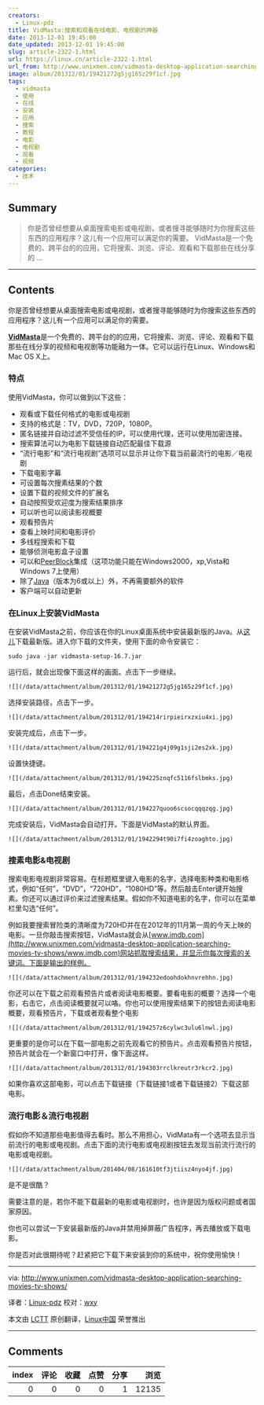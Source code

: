 ```yaml
---
creators:
  - Linux-pdz
title: VidMasta:搜索和观看在线电影、电视剧的神器
date: 2013-12-01 19:45:00
date_updated: 2013-12-01 19:45:00
slug: article-2322-1.html
url: https://linux.cn/article-2322-1.html
url_from: http://www.unixmen.com/vidmasta-desktop-application-searching-movies-tv-shows/
image: album/201312/01/19421272g5jg165z29f1cf.jpg
tags:
  - vidmasta
  - 使用
  - 在线
  - 安装
  - 应用
  - 搜索
  - 教程
  - 电影
  - 电视剧
  - 观看
  - 视频
categories:
  - 技术
---
```


## Summary

> 你是否曾经想要从桌面搜索电影或电视剧，或者搜寻能够随时为你搜索这些东西的应用程序？这儿有一个应用可以满足你的需要。
> VidMasta是一个免费的、跨平台的的应用，它将搜索、浏览、评论、观看和下载那些在线分享的  ...

***

<!-- more -->

## Contents

你是否曾经想要从桌面搜索电影或电视剧，或者搜寻能够随时为你搜索这些东西的应用程序？这儿有一个应用可以满足你的需要。

[**VidMasta**](https://sites.google.com/site/algwares/vidmasta)是一个免费的、跨平台的的应用，它将搜索、浏览、评论、观看和下载那些在线分享的视频和电视剧等功能融为一体。它可以运行在Linux、Windows和Mac OS X上。

### 特点

使用VidMasta，你可以做到以下这些：

* 观看或下载任何格式的电影或电视剧
* 支持的格式是：TV，DVD，720P，1080P。
* 匿名链接并自动过滤不受信任的IP，可以使用代理，还可以使用加密连接。
* 搜索算法可以为电影下载链接自动匹配最佳下载源
* “流行电影”和“流行电视剧”选项可以显示并让你下载当前最流行的电影／电视剧
* 下载电影字幕
* 可设置每次搜素结果的个数
* 设置下载的视频文件的扩展名
* 自动按照受欢迎度为搜索结果排序
* 可以听也可以阅读影视概要
* 观看预告片
* 查看上映时间和电影评价
* 多线程搜索和下载
* 能够侦测电影盒子设置
* 可以和[PeerBlock](http://www.peerblock.com/)集成（这项功能只能在Windows2000，xp,Vista和Windows 7上使用）
* 除了[Java](http://www.java.com/)（版本为6或以上）外，不再需要额外的软件
* 客户端可以自动更新

### 在Linux上安装VidMasta

在安装VidMasta之前，你应该在你的Linux桌面系统中安装最新版的Java。从[这儿](http://sourceforge.net/projects/vidmasta/)下载最新版。进入你下载的文件夹，使用下面的命令安装它：

```shell
sudo java -jar vidmasta-setup-16.7.jar
```

运行后，就会出现像下面这样的画面。点击下一步继续。

`![](/data/attachment/album/201312/01/19421272g5jg165z29f1cf.jpg)`

选择安装路径，点击下一步。

`![](/data/attachment/album/201312/01/194214rirpieirxzxiu4xi.jpg)`

安装完成后，点击下一步。

`![](/data/attachment/album/201312/01/194221g4j09g1sji2es2xk.jpg)`

设置快捷键。

`![](/data/attachment/album/201312/01/194225znqfc5116fslbmks.jpg)`

最后，点击Done结束安装。

`![](/data/attachment/album/201312/01/194227quoo6scsocqqqzqg.jpg)`

完成安装后，VidMasta会自动打开。下面是VidMasta的默认界面。

`![](/data/attachment/album/201312/01/1942294t90i7fi4zoaghto.jpg)`

### 搜素电影&电视剧

搜索电影电视剧非常容易。在标题框里键入电影的名字，选择电影种类和电影格式，例如“任何”，“DVD”，“720HD”，“1080HD”等。然后敲击Enter键开始搜素。你还可以通过评价来过滤搜素结果。假如你不知道电影的名字，你可以在菜单栏里勾选“任何”。

例如我要搜索冒险类的清晰度为720HD并在在2012年的11月第一周的今天上映的电影。一旦你敲击搜索按钮，VidMasta就会从[www.imdb.com](http://www.unixmen.com/vidmasta-desktop-application-searching-movies-tv-shows/www.imdb.com)网站抓取搜索结果，并显示你每次搜索的关键词。下面是输出的样例。

`![](/data/attachment/album/201312/01/194232edoohdokhnvrehhn.jpg)`

你还可以在下载之前观看预告片或者阅读电影概要。要看电影的概要？选择一个电影，右击它，点击阅读概要就可以咯。你也可以使用搜索结果下的按钮去阅读电影概要，观看预告片，下载或者观看整个电影

`![](/data/attachment/album/201312/01/194257z6cylwc3ulu6lnwl.jpg)`

更重要的是你可以在下载一部电影之前先观看它的预告片。点击观看预告片按钮，预告片就会在一个新窗口中打开，像下面这样。

`![](/data/attachment/album/201312/01/194303rrclkreutr3rkcr2.jpg)`

如果你喜欢这部电影，可以点击下载链接（下载链接1或者下载链接2）下载这部电影。

### 流行电影＆流行电视剧

假如你不知道那些电影值得去看时。那么不用担心，VidMata有一个选项去显示当前流行的电影或电视剧。点击下面的流行电影或电视剧按钮去发现当前流行流行的电影或电视剧。

`![](/data/attachment/album/201404/08/161610tf3jtiisz4nyo4jf.jpg)`

是不是很酷？

需要注意的是，若你不能下载最新的电影或电视剧时，也许是因为版权问题或者国家原因。

你也可以尝试一下安装最新版的Java并禁用掉屏蔽广告程序，再去播放或下载电影。

你是否对此很期待呢？赶紧把它下载下来安装到你的系统中，祝你使用愉快！

---

via: <http://www.unixmen.com/vidmasta-desktop-application-searching-movies-tv-shows/>

译者：[Linux-pdz](https://github.com/Linux-pdz) 校对：[wxy](https://github.com/wxy)

本文由 [LCTT](https://github.com/LCTT/TranslateProject) 原创翻译，[Linux中国](https://linux.cn/) 荣誉推出

***

## Comments


|   index |   评论 |   收藏 |   点赞 |   分享 |   浏览 |
|--------:|-------:|-------:|-------:|-------:|-------:|
|       0 |      0 |      0 |      0 |      1 |  12135 |
